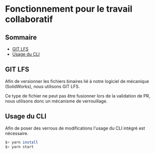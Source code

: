 # Fonctionnement pour le travail collaboratif

## Sommaire

<!-- toc -->

- [GIT LFS](#git-lfs)
- [Usage du CLI](#usage-du-cli)

<!-- tocstop -->

## GIT LFS

Afin de versionner les fichiers binaires lié à notre logiciel de mécanique (SolidWorks),
nous utilisons GIT LFS.

Ce type de fichier ne peut pas être fusionner lors de la validation de PR, nous
utilisons donc un mécanisme de verrouillage.

## Usage du CLI

Afin de poser des verrous de modifications l'usage du CLI intégré est nécessaire.

```bash
$> yarn install
$> yarn start
```
